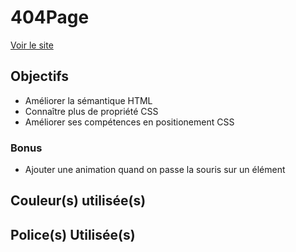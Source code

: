 # 404Page

[Voir le site](https://sammuelj.github.io/404Page/)

## Objectifs

- Améliorer la sémantique HTML
- Connaître plus de propriété CSS
- Améliorer ses compétences en positionement CSS

### Bonus

- Ajouter une animation quand on passe la souris sur un élément


## Couleur(s) utilisée(s)

## Police(s) Utilisée(s)